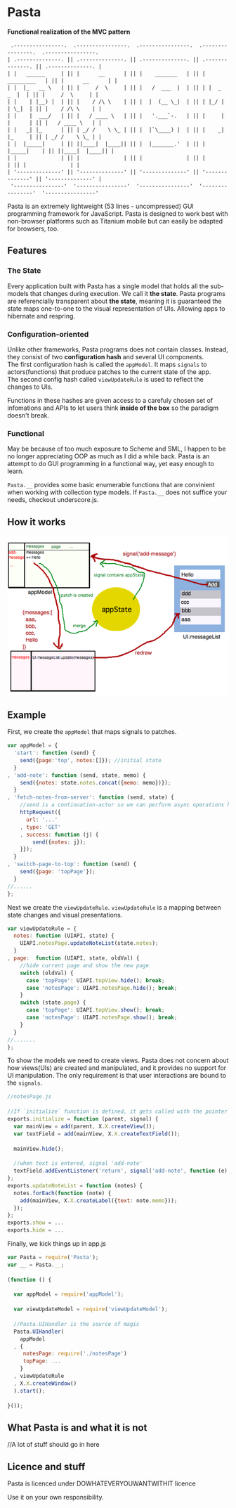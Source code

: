 Pasta
=====

**Functional realization of the MVC pattern**

```
 .----------------.  .----------------.  .----------------.  .----------------.  .----------------. 
| .--------------. || .--------------. || .--------------. || .--------------. || .--------------. |
| |   ______     | || |      __      | || |    _______   | || |  _________   | || |      __      | |
| |  |_   __ \   | || |     /  \     | || |   /  ___  |  | || | |  _   _  |  | || |     /  \     | |
| |    | |__) |  | || |    / /\ \    | || |  |  (__ \_|  | || | |_/ | | \_|  | || |    / /\ \    | |
| |    |  ___/   | || |   / ____ \   | || |   '.___`-.   | || |     | |      | || |   / ____ \   | |
| |   _| |_      | || | _/ /    \ \_ | || |  |`\____) |  | || |    _| |_     | || | _/ /    \ \_ | |
| |  |_____|     | || ||____|  |____|| || |  |_______.'  | || |   |_____|    | || ||____|  |____|| |
| |              | || |              | || |              | || |              | || |              | |
| '--------------' || '--------------' || '--------------' || '--------------' || '--------------' |
 '----------------'  '----------------'  '----------------'  '----------------'  '----------------' 
```

Pasta is an extremely lightweight (53 lines - uncompressed) GUI programming framework for JavaScript. Pasta is designed to work best with non-browser platforms such as Titanium mobile but can easily be adapted for browsers, too.

Features
--------

### The State ###

Every application built with Pasta has a single model that holds all the sub-models that changes during execution. We call it **the state**.
Pasta programs are referencially transparent about **the state**, meaning it is guaranteed the state maps one-to-one to the visual representation of UIs. 
Allowing apps to hibernate and respring.

### Configuration-oriented ###

Unlike other frameworks, Pasta programs does not contain classes. 
Instead, they consist of two **configuration hash** and several UI components.  
The first configuration hash is called the `appModel`. 
It maps `signals` to actors(functions) that produce patches to the current state of the app.  
The second config hash called `viewUpdateRule` is used to reflect the changes to UIs.

Functions in these hashes are given access to a carefuly chosen set of infomations and APIs 
to let users think **inside of the box** so the paradigm doesn't break.

### Functional ###

May be because of too much exposure to Scheme and SML, I happen to be no longer appreciating OOP as much as I did a while back.
Pasta is an attempt to do GUI programming in a functional way, yet easy enough to learn.

`Pasta.__` provides some basic enumerable functions that are convinient when working with collection type models. 
If `Pasta.__` does not suffice your needs, checkout underscore.js.

How it works
------------

![How Pasta works](diagram.png)

Example
-------

First, we create the `appModel` that maps signals to patches.

```javascript
var appModel = {
  'start': function (send) {
    send({page:'top', notes:[]}); //initial state
  }
, 'add-note': function (send, state, memo) {
    send({notes: state.notes.concat({memo: memo})});
  }
, 'fetch-notes-from-server': function (send, state) {
    //send is a continuation-actor so we can perform async operations here
    httpRequest({
      url: '...'
    , type: 'GET'
    , success: function (j) {
        send({notes: j});
    }});
  }
, 'switch-page-to-top': function (send) {
    send({page: 'topPage'});
  }
//......
};
```

Next we create the `viewUpdateRule`.
 `viewUpdateRule` is a mapping between state changes and visual presentations.

```javascript
var viewUpdateRule = {
  notes: function (UIAPI, state) {
    UIAPI.notesPage.updateNoteList(state.notes);
  }
, page:  function (UIAPI, state, oldVal) {
    //hide current page and show the new page
    switch (oldVal) {
      case 'topPage': UIAPI.topView.hide(); break;
      case 'notesPage': UIAPI.notesPage.hide(); break;
    }
    switch (state.page) {
      case 'topPage': UIAPI.topView.show(); break;
      case 'notesPage': UIAPI.notesPage.show(); break;
    }
  }
//.......
};
```

To show the models we need to create views. 
Pasta does not concern about how views(UIs) are created and manipulated, and it provides no support for UI manipulation. 
The only requirement is that user interactions are bound to the `signals`.

```javascript
//notesPage.js

//If `initialize` function is defined, it gets called with the pointer to parent element and the `signal` function
exports.initialize = function (parent, signal) {
  var mainView = add(parent, X.X.createView());
  var textField = add(mainView, X.X.createTextField());

  mainView.hide();

  //when text is entered, signal 'add-note'
  textField.addEventListener('return', signal('add-note', function (e) { return e.source.value; }));
};
exports.updateNoteList = function (notes) {
  notes.forEach(function (note) {
    add(mainView, X.X.createLabel({text: note.memo}));
  });
};
exports.show = ...
exports.hide = ...
```

Finally, we kick things up in app.js

```javascript
var Pasta = require('Pasta');
var __ = Pasta.__;

(function () {

  var appModel = require('appModel');  
  
  var viewUpdateModel = require('viewUpdateModel');

  //Pasta.UIHandler is the source of magic
  Pasta.UIHandler(
    appModel
  , {
     notesPage: require('./notesPage')
     topPage: ... 
    }
  , viewUpdateRule
  , X.X.createWindow()
  ).start();

}());
```

What Pasta is and what it is not
-----------------------------

//A lot of stuff should go in here


Licence and stuff
-----------------

Pasta is licenced under DOWHATEVERYOUWANTWITHIT licence

Use it on your own responsibility.
